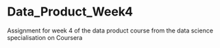 # Data_Product_Week4
Assignment for week 4 of the data product course from the data science specialisation on Coursera
